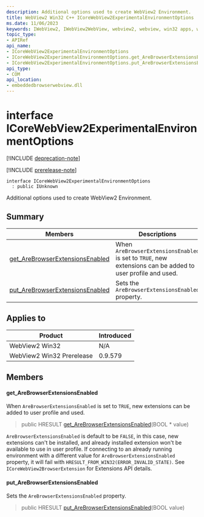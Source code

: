 ```yaml
---
description: Additional options used to create WebView2 Environment.
title: WebView2 Win32 C++ ICoreWebView2ExperimentalEnvironmentOptions
ms.date: 11/06/2023
keywords: IWebView2, IWebView2WebView, webview2, webview, win32 apps, win32, edge, ICoreWebView2, ICoreWebView2Controller, browser control, edge html, ICoreWebView2ExperimentalEnvironmentOptions
topic_type: 
- APIRef
api_name:
- ICoreWebView2ExperimentalEnvironmentOptions
- ICoreWebView2ExperimentalEnvironmentOptions.get_AreBrowserExtensionsEnabled
- ICoreWebView2ExperimentalEnvironmentOptions.put_AreBrowserExtensionsEnabled
api_type:
- COM
api_location:
- embeddedbrowserwebview.dll
---
```


# interface ICoreWebView2ExperimentalEnvironmentOptions

[!INCLUDE [deprecation-note](../includes/deprecation-note.md)]

[!INCLUDE [prerelease-note](../includes/prerelease-note.md)]

```
interface ICoreWebView2ExperimentalEnvironmentOptions
  : public IUnknown
```

Additional options used to create WebView2 Environment.

## Summary

 Members                        | Descriptions
--------------------------------|---------------------------------------------
[get_AreBrowserExtensionsEnabled](#get_arebrowserextensionsenabled) | When `AreBrowserExtensionsEnabled` is set to `TRUE`, new extensions can be added to user profile and used.
[put_AreBrowserExtensionsEnabled](#put_arebrowserextensionsenabled) | Sets the `AreBrowserExtensionsEnabled` property.

## Applies to

Product                         | Introduced
--------------------------------|---------------------------------------------
WebView2 Win32            |    N/A
WebView2 Win32 Prerelease |    0.9.579

## Members

#### get_AreBrowserExtensionsEnabled

When `AreBrowserExtensionsEnabled` is set to `TRUE`, new extensions can be added to user profile and used.

> public HRESULT [get_AreBrowserExtensionsEnabled](#get_arebrowserextensionsenabled)(BOOL * value)

`AreBrowserExtensionsEnabled` is default to be `FALSE`, in this case, new extensions can't be installed, and already installed extension won't be available to use in user profile. If connecting to an already running environment with a different value for `AreBrowserExtensionsEnabled` property, it will fail with `HRESULT_FROM_WIN32(ERROR_INVALID_STATE)`. See `ICoreWebView2BrowserExtension` for Extensions API details.

#### put_AreBrowserExtensionsEnabled

Sets the `AreBrowserExtensionsEnabled` property.

> public HRESULT [put_AreBrowserExtensionsEnabled](#put_arebrowserextensionsenabled)(BOOL value)

